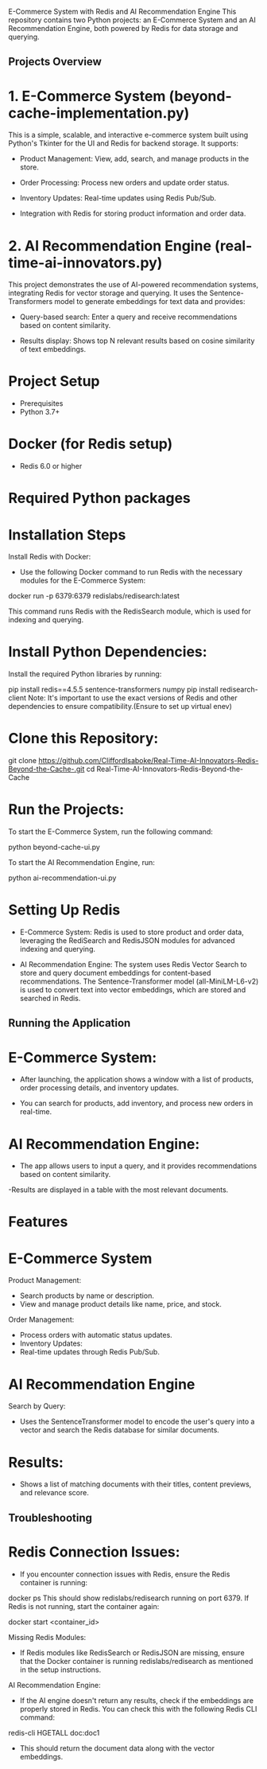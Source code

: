 E-Commerce System with Redis and AI Recommendation Engine
This repository contains two Python projects: an E-Commerce System and an AI Recommendation Engine, both powered by Redis for data storage and querying.

## Projects Overview
# 1. E-Commerce System (beyond-cache-implementation.py)
This is a simple, scalable, and interactive e-commerce system built using Python's Tkinter for the UI and Redis for backend storage. It supports:

- Product Management: View, add, search, and manage products in the store.

- Order Processing: Process new orders and update order status.

- Inventory Updates: Real-time updates using Redis Pub/Sub.

- Integration with Redis for storing product information and order data.

# 2. AI Recommendation Engine (real-time-ai-innovators.py)
This project demonstrates the use of AI-powered recommendation systems, integrating Redis for vector storage and querying. It uses the Sentence-Transformers model to generate embeddings for text data and provides:

- Query-based search: Enter a query and receive recommendations based on content similarity.

- Results display: Shows top N relevant results based on cosine similarity of text embeddings.


# Project Setup
- Prerequisites
- Python 3.7+

# Docker (for Redis setup)

- Redis 6.0 or higher

# Required Python packages

# Installation Steps
Install Redis with Docker:

- Use the following Docker command to run Redis with the necessary modules for the E-Commerce System:

docker run -p 6379:6379 redislabs/redisearch:latest

This command runs Redis with the RedisSearch module, which is used for indexing and querying.

# Install Python Dependencies:

Install the required Python libraries by running:

pip install redis==4.5.5 sentence-transformers numpy
pip install redisearch-client
Note: It's important to use the exact versions of Redis and other dependencies to ensure compatibility.(Ensure to set up virtual enev)

# Clone this Repository:


git clone https://github.com/CliffordIsaboke/Real-Time-AI-Innovators-Redis-Beyond-the-Cache-.git
cd Real-Time-AI-Innovators-Redis-Beyond-the-Cache

# Run the Projects:
To start the E-Commerce System, run the following command:


python beyond-cache-ui.py

To start the AI Recommendation Engine, run:


python ai-recommendation-ui.py

# Setting Up Redis
- E-Commerce System: Redis is used to store product and order data, leveraging the RediSearch and RedisJSON modules for advanced   indexing and querying.

- AI Recommendation Engine: The system uses Redis Vector Search to store and query document embeddings for content-based recommendations. The Sentence-Transformer model (all-MiniLM-L6-v2) is used to convert text into vector embeddings, which are stored and searched in Redis.

## Running the Application

# E-Commerce System:

- After launching, the application shows a window with a list of products, order processing details, and inventory updates.

- You can search for products, add inventory, and process new orders in real-time.

# AI Recommendation Engine:

- The app allows users to input a query, and it provides recommendations based on content similarity.

-Results are displayed in a table with the most relevant documents.

# Features
# E-Commerce System
Product Management:

- Search products by name or description.
- View and manage product details like name, price, and stock.

Order Management:
- Process orders with automatic status updates.
- Inventory Updates:
- Real-time updates through Redis Pub/Sub.

# AI Recommendation Engine
Search by Query:
- Uses the SentenceTransformer model to encode the user's query into a vector and search the Redis database for similar documents.

# Results:
- Shows a list of matching documents with their titles, content previews, and relevance score.


## Troubleshooting
# Redis Connection Issues:

- If you encounter connection issues with Redis, ensure the Redis container is running:


docker ps
This should show redislabs/redisearch running on port 6379. If Redis is not running, start the container again:


docker start <container_id>

Missing Redis Modules:
- If Redis modules like RedisSearch or RedisJSON are missing, ensure that the Docker container is running redislabs/redisearch as    mentioned in the setup instructions.

AI Recommendation Engine:
- If the AI engine doesn't return any results, check if the embeddings are properly stored in Redis. You can check this with the following Redis CLI command:


redis-cli HGETALL doc:doc1
- This should return the document data along with the vector embeddings.

